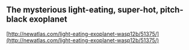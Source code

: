 ## The mysterious light-eating, super-hot, pitch-black exoplanet
  
  [http://newatlas.com/light-eating-exoplanet-wasp12b/51375/](http://newatlas.com/light-eating-exoplanet-wasp12b/51375/)